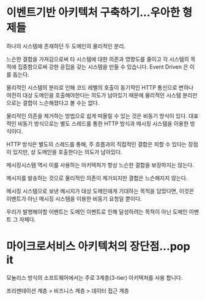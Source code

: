 이벤트기반 아키텍처 구축하기...우아한 형제들
=

하나의 시스템에 존재하던 두 도메인의 물리적인 분리.

느슨한 결합을 가져감으로써 타 시스템에 대한 의존과 영향도를 줄이고 각 시스템의 목적에 집중함으로써 강한 응집을 갖는 시스템을 만들 수 있습니다. Event Driven 은 이를 돕는다.

물리적인 시스템의 분리로 인해 코드 레벨의 호출이 동기적인 HTTP 통신으로 변하나 여전히 대상 도메인을 호출해야한다는 의도가 남아있기 때문에 물리적인 시스템 분리만으로는 결합이 느슨해졌다고 볼 수는 없다.

물리적인 의존을 제거하는 방법으로 쉽게 떠올릴 수 있는 것은 비동기 방식이 있다. 대표적인 비동기 방식으로는 별도 스레드를 통한 HTTP 방식과 메시징 시스템을 이용한 방식이다.

HTTP 방식은 별도의 스레드를 통해, 주 흐름과의 직접적인 결합은 피할 수 있다는 장점이 있지만, 상 도메인을 호출한다는 의도가 남아있다.

메시징시스템 역시 이를 사용하는 아키텍처가 항상 느슨한 결합을 보장하지는 않는다.

메시지를 발송하는 것으로 물리적인 의존이 제거되지만 결합은 느슨해지지 않는다.

메시징 시스템으로 보낸 메시지가 대상 도메인에게 기대하는 목적을 담았다면, 이것은 이벤트가 아닌 메시징 시스템을 이용한 비동기 요청일 뿐이다.

우리가 발행해야할 이벤트는 도메인 이벤트로 인해 달성하려는 목적이 아닌 도메인 이벤트 그 자체다.

마이크로서비스 아키텍처의 장단점...pop it
=
모놀리스 방식의 소프트웨어에서는 주로 3계층(3-tier) 아키텍처를 사용 합니다.

프리젠테이션 계층 > 비즈니스 계층 > 데이터 접근 계층


